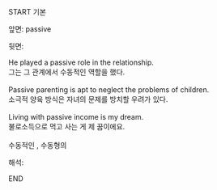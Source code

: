 START
기본

앞면:
passive


뒷면:
<div>He played a passive role in the relationship. </div><div>그는 그 관계에서 수동적인 역할을 했다.</div><div><br></div><div><div>Passive parenting is apt to neglect the problems of children. </div><div><div>소극적 양육 방식은 자녀의 문제를 방치할 우려가 있다.</div></div></div><div><br></div><div><div>Living with passive income is my dream. </div><div><div>불로소득으로 먹고 사는 게 제 꿈이에요.</div></div></div><div><br></div><div>수동적인 , 수동형의</div>


해석:

END